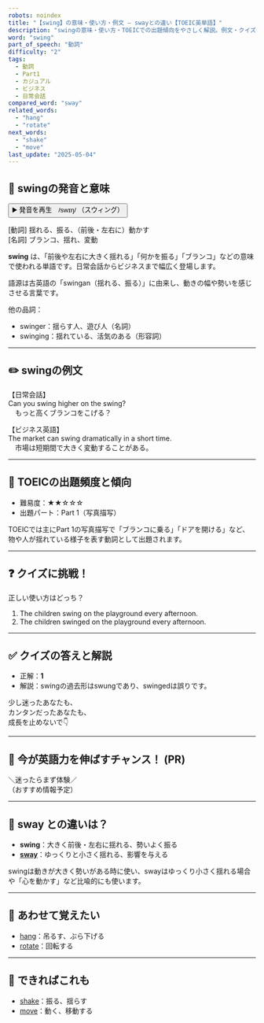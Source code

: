 ```yaml
---
robots: noindex
title: "【swing】の意味・使い方・例文 ― swayとの違い【TOEIC英単語】"
description: "swingの意味・使い方・TOEICでの出題傾向をやさしく解説。例文・クイズ付きでswayとの違いもわかりやすく学べます。"
word: "swing"
part_of_speech: "動詞"
difficulty: "2"
tags:
  - 動詞
  - Part1
  - カジュアル
  - ビジネス
  - 日常会話
compared_word: "sway"
related_words:
  - "hang"
  - "rotate"
next_words:
  - "shake"
  - "move"
last_update: "2025-05-04"
---
```


## 🔰 swingの発音と意味

<button class="play-audio" onclick="playTTS('swing')">
  <span class="play-audio-main">
    ▶️ 発音を再生　/swɪŋ/
  </span>
  <span class="play-audio-sub">
    （スウィング）
  </span>
</button>

[動詞] 揺れる、振る、（前後・左右に）動かす  
[名詞] ブランコ、揺れ、変動

**swing** は、「前後や左右に大きく揺れる」「何かを振る」「ブランコ」などの意味で使われる単語です。日常会話からビジネスまで幅広く登場します。

語源は古英語の「swingan（揺れる、振る）」に由来し、動きの幅や勢いを感じさせる言葉です。

他の品詞：  
- swinger：揺らす人、遊び人（名詞）
- swinging：揺れている、活気のある（形容詞）

---

## ✏️ swingの例文

【日常会話】  
Can you swing higher on the swing?  
　もっと高くブランコをこげる？

【ビジネス英語】  
The market can swing dramatically in a short time.  
　市場は短期間で大きく変動することがある。

---

## 🎯 TOEICの出題頻度と傾向

- 難易度：★★☆☆☆
- 出題パート：Part 1（写真描写）

TOEICでは主にPart 1の写真描写で「ブランコに乗る」「ドアを開ける」など、物や人が揺れている様子を表す動詞として出題されます。

---

## ❓ クイズに挑戦！

正しい使い方はどっち？

1. The children swing on the playground every afternoon.  
2. The children swinged on the playground every afternoon.

---

## ✅ クイズの答えと解説

- 正解：**1**
- 解説：swingの過去形はswungであり、swingedは誤りです。

少し迷ったあなたも、  
カンタンだったあなたも、  
成長を止めないで👇️

---

## 🚀 今が英語力を伸ばすチャンス！ (PR)

<div class="info-center">
＼迷ったらまず体験／<br>  
（おすすめ情報予定）
</div>

---

## 🤔  sway との違いは？

- **swing**：大きく前後・左右に揺れる、勢いよく振る
- **[sway](/word/sway)**：ゆっくりと小さく揺れる、影響を与える

swingは動きが大きく勢いがある時に使い、swayはゆっくり小さく揺れる場合や「心を動かす」など比喩的にも使います。

---

## 🧩 あわせて覚えたい

- [hang](/word/hang)：吊るす、ぶら下げる
- [rotate](/word/rotate)：回転する

---

## 📖 できればこれも

- [shake](/word/shake)：振る、揺らす
- [move](/word/move)：動く、移動する

<!-- cvid: aid22_bid39 -->
